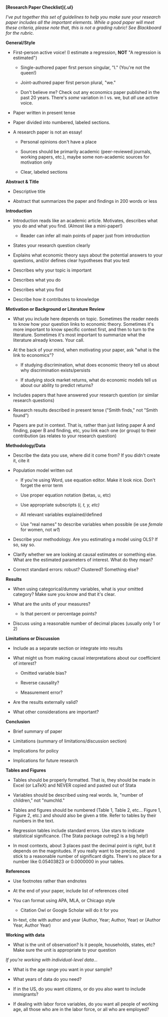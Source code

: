 **[Research Paper Checklist]{.ul}**

*I've put together this set of guidelines to help you make sure your
research paper includes all the important elements. While a good paper
will meet these criteria, please note that, this is not a grading
rubric! See Blackboard for the rubric.*

**General/Style**

-   First-person active voice! (I estimate a regression, **NOT** "A
    regression is estimated")

    -   Single-authored paper first person singular, "I." (You're not
        the queen!)

    -   Joint-authored paper first person plural, "we."

    -   Don't believe me? Check out any economics paper published in the
        past 20 years. There's *some* variation in I vs. we, but *all*
        use active voice.

-   Paper written in present tense

-   Paper divided into numbered, labeled sections.

-   A research paper is not an essay!

    -   Personal opinions don't have a place

    -   Sources should be primarily academic (peer-reviewed journals,
        working papers, etc.), maybe some non-academic sources for
        motivation only

    -   Clear, labeled sections

**Abstract & Title**

-   Descriptive title

-   Abstract that summarizes the paper and findings in 200 words or less

**Introduction**

-   Introduction reads like an academic article. Motivates, describes
    what you do and what you find. (Almost like a mini-paper!)

    -   Reader can infer all main points of paper just from introduction

-   States your research question clearly

-   Explains what economic theory says about the potential answers to
    your questions, and/or defines clear hypotheses that you test

-   Describes why your topic is important

-   Describes what you do

-   Describes what you find

-   Describe how it contributes to knowledge

**Motivation or Background or Literature Review**

-   What you include here depends on topic. Sometimes the reader needs
    to know how your question links to economic theory. Sometimes it's
    more important to know specific context first, and then to turn to
    the literature. Sometimes it's most important to summarize what the
    literature already knows. Your call.

-   At the back of your mind, when motivating your paper, ask "what is
    the link to economics"?

    -   If studying discrimination, what does economic theory tell us
        about why discrimination exists/persists

    -   If studying stock market returns, what do economic models tell
        us about our ability to predict returns?

-   Includes papers that have answered your research question (or
    similar research questions)

-   Research results described in present tense ("Smith finds," not
    "Smith found")

-   Papers are put in context. That is, rather than just listing paper A
    and finding, paper B and finding, etc, you link each one (or group)
    to their contribution (as relates to your research question)

**Methodology/Data**

-   Describe the data you use, where did it come from? If you didn't
    create it, cite it

-   Population model written out

    -   If you're using Word, use equation editor. Make it look nice.
        Don't forget the error term

    -   Use proper equation notation (betas, u, etc)

    -   Use appropriate subscripts (*i, t, y, etc)*

    -   All relevant variables explained/defined

    -   Use "real names" to describe variables when possible (ie use
        *female* for women, not *w1*)

-   Describe your methodology. Are you estimating a model using OLS? If
    so, say so.

-   Clarify whether we are looking at causal estimates or something
    else. What are the estimated parameters of interest. What do they
    mean?

-   Correct standard errors: robust? Clustered? Something else?

**Results**

-   When using categorical/dummy variables, what is your omitted
    category? Make sure you know and that it's clear.

-   What are the units of your measures?

    -   Is that percent or percentage points?

-   Discuss using a reasonable number of decimal places (usually only 1
    or 2)

**Limitations or Discussion**

-   Include as a separate section or integrate into results

-   What might us from making causal interpretations about our
    coefficient of interest?

    -   Omitted variable bias?

    -   Reverse causality?

    -   Measurement error?

-   Are the results externally valid?

-   What other considerations are important?

**Conclusion**

-   Brief summary of paper

-   Limitations (summary of limitations/discussion section)

-   Implications for policy

-   Implications for future research

**Tables and Figures**

-   Tables should be properly formatted. That is, they should be made in
    Excel (or LaTeX) and NEVER copied and pasted out of Stata

-   Variables should be described using real words. Ie, "number of
    children," not "numchld."

-   Tables and figures should be numbered (Table 1, Table 2, etc...
    Figure 1, Figure 2, etc.) and should also be given a title. Refer to
    tables by their numbers in the text.

-   Regression tables include standard errors. Use stars to indicate
    statistical significance. (The Stata package outreg2 is a big help!)

-   In most contexts, about 3 places past the decimal point is right,
    but it depends on the magnitudes. If you really want to be precise,
    set and stick to a reasonable number of significant digits. There's
    no place for a number like 0.05403823 or 0.0000000 in your tables.

**References**

-   Use footnotes rather than endnotes

-   At the end of your paper, include list of references cited

-   You can format using APA, MLA, or Chicago style

    -   Citation Owl or Google Scholar will do it for you

-   In-text, cite with author and year (Author, Year; Author, Year) or
    (Author Year, Author Year)

**Working with data**

-   What is the unit of observation? Is it people, households, states,
    etc? Make sure the unit is appropriate to your question

*If you're working with individual-level data...*

-   What is the age range you want in your sample?

-   What years of data do you need?

-   If in the US, do you want citizens, or do you also want to include
    immigrants?

-   If dealing with labor force variables, do you want all people of
    working age, all those who are in the labor force, or all who are
    employed?
